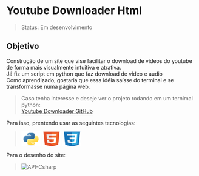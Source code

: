 # Youtube Downloader Html

> Status: Em desenvolvimento

## Objetivo

Construção de um site que vise facilitar o download de vídeos do youtube de forma mais visualmente intuitiva e atrativa.<br>
Já fiz um script em python que faz download de vídeo e audio<br>
Como aprendizado, gostaria que essa idéia saísse do terminal e se transformasse numa página web.<br>
> Caso tenha interesse e deseje ver o projeto rodando em um ternimal python:<br>
> <a href = "https://github.com/JhonatanLop/Youtube-Download" title="Youtube Downloader Python Terminal">
    Youtube Downloader GitHub
    </a>

Para isso, prentendo usar as seguintes tecnologias:<br>
> <img align="center" alt="API-Python" height="40" width="50" src="https://raw.githubusercontent.com/devicons/devicon/master/icons/python/python-original.svg">
> <img align="center" alt="API-HTML" height="40" width="50" src="https://raw.githubusercontent.com/devicons/devicon/master/icons/html5/html5-original.svg">
> <img align="center" alt="Rafa-CSS" height="40" width="50" src="https://raw.githubusercontent.com/devicons/devicon/master/icons/css3/css3-original.svg">
Para o desenho do site:<br>
> <img alt="API-Csharp" height="40" width="50" src="https://api.iconify.design/ph/figma-logo-light.svg?color=%23ff4000&width=40&height=50"/>

<!-- ## Link para o site

### <a href = "http://127.0.0.1:5500/index.html" title="Youtube Downloader"> ***Youtube Downloader*** </a>

Caso o link não esteja funcionando, entre em contato.<br>
<a href="mailto:jhooliveira.lopes@gmail.com?subject=Site apresenta mau funcionamento" title="Você será redirecionado para uma página para contatar o suporte">Envie um e-mail para o suporte</a> -->
